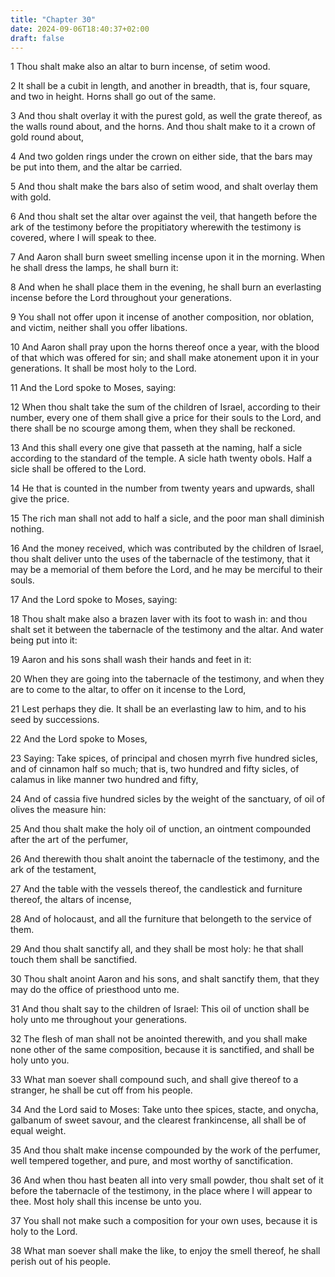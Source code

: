```yaml
---
title: "Chapter 30"
date: 2024-09-06T18:40:37+02:00
draft: false
---
```




1 Thou shalt make also an altar to burn incense, of setim wood.

2 It shall be a cubit in length, and another in breadth, that is, four square, and two in height. Horns shall go out of the same.

3 And thou shalt overlay it with the purest gold, as well the grate thereof, as the walls round about, and the horns. And thou shalt make to it a crown of gold round about,

4 And two golden rings under the crown on either side, that the bars may be put into them, and the altar be carried.

5 And thou shalt make the bars also of setim wood, and shalt overlay them with gold.

6 And thou shalt set the altar over against the veil, that hangeth before the ark of the testimony before the propitiatory wherewith the testimony is covered, where I will speak to thee.

7 And Aaron shall burn sweet smelling incense upon it in the morning. When he shall dress the lamps, he shall burn it:

8 And when he shall place them in the evening, he shall burn an everlasting incense before the Lord throughout your generations.

9 You shall not offer upon it incense of another composition, nor oblation, and victim, neither shall you offer libations.

10 And Aaron shall pray upon the horns thereof once a year, with the blood of that which was offered for sin; and shall make atonement upon it in your generations. It shall be most holy to the Lord.

11 And the Lord spoke to Moses, saying:

12 When thou shalt take the sum of the children of Israel, according to their number, every one of them shall give a price for their souls to the Lord, and there shall be no scourge among them, when they shall be reckoned.

13 And this shall every one give that passeth at the naming, half a sicle according to the standard of the temple. A sicle hath twenty obols. Half a sicle shall be offered to the Lord.

14 He that is counted in the number from twenty years and upwards, shall give the price.

15 The rich man shall not add to half a sicle, and the poor man shall diminish nothing.

16 And the money received, which was contributed by the children of Israel, thou shalt deliver unto the uses of the tabernacle of the testimony, that it may be a memorial of them before the Lord, and he may be merciful to their souls.

17 And the Lord spoke to Moses, saying:

18 Thou shalt make also a brazen laver with its foot to wash in: and thou shalt set it between the tabernacle of the testimony and the altar. And water being put into it:

19 Aaron and his sons shall wash their hands and feet in it:

20 When they are going into the tabernacle of the testimony, and when they are to come to the altar, to offer on it incense to the Lord,

21 Lest perhaps they die. It shall be an everlasting law to him, and to his seed by successions.

22 And the Lord spoke to Moses,

23 Saying: Take spices, of principal and chosen myrrh five hundred sicles, and of cinnamon half so much; that is, two hundred and fifty sicles, of calamus in like manner two hundred and fifty,

24 And of cassia five hundred sicles by the weight of the sanctuary, of oil of olives the measure hin:

25 And thou shalt make the holy oil of unction, an ointment compounded after the art of the perfumer,

26 And therewith thou shalt anoint the tabernacle of the testimony, and the ark of the testament,

27 And the table with the vessels thereof, the candlestick and furniture thereof, the altars of incense,

28 And of holocaust, and all the furniture that belongeth to the service of them.

29 And thou shalt sanctify all, and they shall be most holy: he that shall touch them shall be sanctified.

30 Thou shalt anoint Aaron and his sons, and shalt sanctify them, that they may do the office of priesthood unto me.

31 And thou shalt say to the children of Israel: This oil of unction shall be holy unto me throughout your generations.

32 The flesh of man shall not be anointed therewith, and you shall make none other of the same composition, because it is sanctified, and shall be holy unto you.

33 What man soever shall compound such, and shall give thereof to a stranger, he shall be cut off from his people.

34 And the Lord said to Moses: Take unto thee spices, stacte, and onycha, galbanum of sweet savour, and the clearest frankincense, all shall be of equal weight.

35 And thou shalt make incense compounded by the work of the perfumer, well tempered together, and pure, and most worthy of sanctification.

36 And when thou hast beaten all into very small powder, thou shalt set of it before the tabernacle of the testimony, in the place where I will appear to thee. Most holy shall this incense be unto you.

37 You shall not make such a composition for your own uses, because it is holy to the Lord.

38 What man soever shall make the like, to enjoy the smell thereof, he shall perish out of his people.

